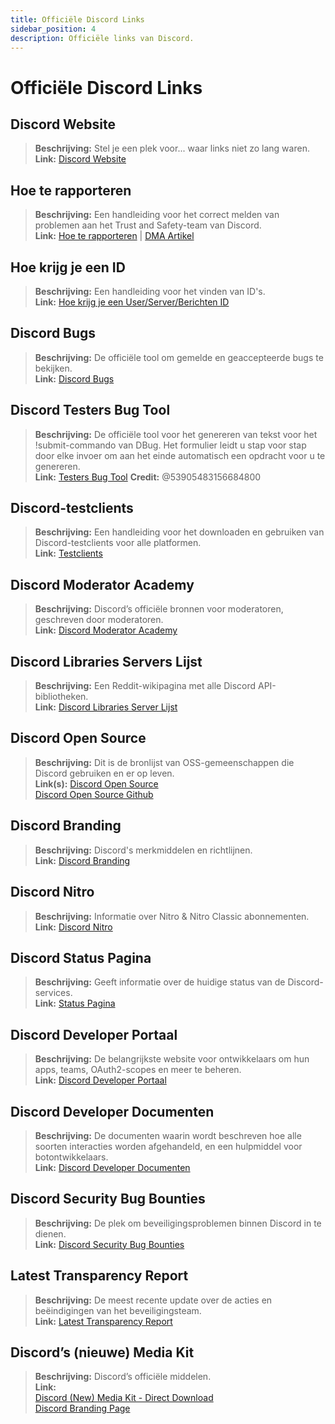 ```yaml
---
title: Officiële Discord Links
sidebar_position: 4
description: Officiële links van Discord.
---
```


# Officiële Discord Links

## Discord Website
> **Beschrijving:** Stel je een plek voor... waar links niet zo lang waren.   <br/>
**Link:** [Discord Website](https://dis.gd/)

## Hoe te rapporteren
> **Beschrijving:** Een handleiding voor het correct melden van problemen aan het Trust and Safety-team van Discord.   <br/>
**Link:**  [Hoe te rapporteren](https://dis.gd/howtoreport) | [DMA Artikel](https://discord.com/moderation/360058643194-104:-How-to-Report-Content-to-Discord)

## Hoe krijg je een ID 
> **Beschrijving:** Een handleiding voor het vinden van ID's.   <br/>
**Link:**  [Hoe krijg je een User/Server/Berichten ID](https://dis.gd/findmyid)

## Discord Bugs
> **Beschrijving:** De officiële tool om gemelde en geaccepteerde bugs te bekijken. <br/>
**Link:** [Discord Bugs](https://bugs.discord.com/)

## Discord Testers Bug Tool
> **Beschrijving:** De officiële tool voor het genereren van tekst voor het !submit-commando van DBug. Het formulier leidt u stap voor stap door elke invoer om aan het einde automatisch een opdracht voor u te genereren.   <br/>
**Link:** [Testers Bug Tool](https://dis.gd/bug-tool)
**Credit:** @53905483156684800

## Discord-testclients
> **Beschrijving:** Een handleiding voor het downloaden en gebruiken van Discord-testclients voor alle platformen.   <br/>
**Link:** [Testclients](https://support.discord.com/hc/en-us/articles/360035675191-Discord-Testing-Clients)

## Discord Moderator Academy 
> **Beschrijving:** Discord’s officiële bronnen voor moderatoren, geschreven door moderatoren.   <br/>
**Link:** [Discord Moderator Academy](https://dis.gd/moderation)

## Discord Libraries Servers Lijst
> **Beschrijving:** Een Reddit-wikipagina met alle Discord API-bibliotheken.   <br/>
**Link:** [Discord Libraries Server Lijst](https://www.reddit.com/r/discordapp/wiki/developers)

## Discord Open Source
> **Beschrijving:** Dit is de bronlijst van OSS-gemeenschappen die Discord gebruiken en er op leven.   <br/>
**Link(s):**
[Discord Open Source](https://discord.com/open-source)   <br/>
[Discord Open Source Github](https://github.com/discord/discord-open-source)

## Discord Branding  
> **Beschrijving:** Discord's merkmiddelen en richtlijnen.   <br/>
**Link:** [Discord Branding](https://discord.com/branding)

## Discord Nitro
> **Beschrijving:** Informatie over Nitro & Nitro Classic abonnementen.   <br/>
**Link:** [Discord Nitro](https://dis.gd/nitro)

## Discord Status Pagina
> **Beschrijving:** Geeft informatie over de huidige status van de Discord-services.   <br/>
**Link:** [Status Pagina](https://dis.gd/status)

## Discord Developer Portaal
> **Beschrijving:** De belangrijkste website voor ontwikkelaars om hun apps, teams, OAuth2-scopes en meer te beheren.    <br/>
**Link:** [Discord Developer Portaal](https://discord.com/developers/)

## Discord Developer Documenten
> **Beschrijving:** De documenten waarin wordt beschreven hoe alle soorten interacties worden afgehandeld, en een hulpmiddel voor botontwikkelaars.   <br/>
**Link:** [Discord Developer Documenten](https://discord.dev/)

## Discord Security Bug Bounties
> **Beschrijving:** De plek om beveiligingsproblemen binnen Discord in te dienen.   <br/>
**Link:** [Discord Security Bug Bounties](https://discord.com/security)

## Latest Transparency Report 
> **Beschrijving:** De meest recente update over de acties en beëindigingen van het beveiligingsteam.   <br/>
**Link:** [Latest Transparency Report](https://discord.com/blog/discord-transparency-report-h1-2021)

## Discord’s (nieuwe) Media Kit
> **Beschrijving:** Discord’s officiële middelen.   <br/>
**Link:** <br/>
[Discord (New) Media Kit - Direct Download](https://www.dropbox.com/sh/nabhhaq7kt59exr/AAB7U3f2pW-Jmvdul0yy7o-ia?dl=1)  <br/>
[Discord Branding Page](https://discord.com/branding)
